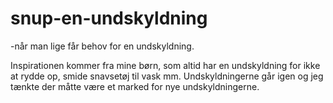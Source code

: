 # snup-en-undskyldning
-når man lige får behov for en undskyldning.

Inspirationen kommer fra mine børn, som altid har en undskyldning for ikke at rydde op, smide snavsetøj til vask mm.
Undskyldningerne går igen og jeg tænkte der måtte være et marked for nye undskyldningerne.


